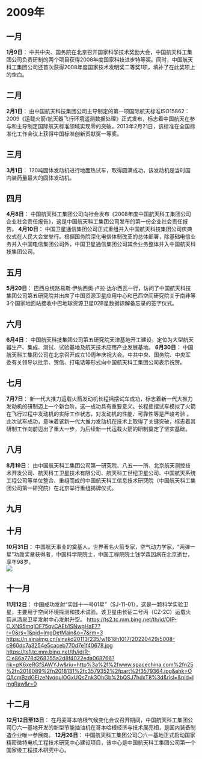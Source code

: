 # 2009年
## 一月
**1月9日**：
中共中央、国务院在北京召开国家科学技术奖励大会，中国航天科工集团公司负责研制的两个项目获得2008年度国家科技进步特等奖。同时，中国航天科工集团公司还首次获得2008年度国家技术发明奖二等奖1项，填补了在此奖项上的空白。
## 二月
**2月1日**：
由中国航天科技集团公司主导制定的第一项国际航天标准ISO15862：2009《运载火箭/航天器飞行环境遥测数据处理》正式发布，标志着中国航天在参与和主导制定国际航天标准领域实现零的突破。2013年2月21日，该标准在全国标准化工作会议上获得中国标准创新贡献奖一等奖。
## 三月
**3月1日**：
120吨固体发动机进行地面热试车，取得圆满成功，该发动机是当时国内装药量最大的固体发动机。
## 四月
**4月8日**：
中国航天科工集团公司向社会发布《2008年度中国航天科工集团公司企业社会责任报告》，这是中国航天科工集团公司发布的第一份企业社会责任报告。
**4月10日**：
中国卫星通信集团公司正式重组并入中国航天科技集团公司庆典仪式在人民大会堂举行。根据国务院深化电信体制改革的总体部署，除基础电信业务并入中国电信集团公司外，中国卫星通信集团公司其余业务整体并入中国航天科技集团公司。
## 五月
**5月20日**：
巴西总统路易斯·伊纳西奥·卢拉·达尔西瓦一行，访问了中国航天科技集团公司第五研究院并出席了中国资源卫星应用中心和巴西空间研究院关于南非等3个国家地面站接收中巴地球资源卫星02B星数据谅解备忘录的签字仪式。
## 六月
**6月4日**：
中国航天科技集团公司第五研究院天津基地开工建设，定位为大型航天器生产、集成、测试、试验基地及航天技术应用产业发展基地。
**6月30日**：
中国航天科工集团公司在北京召开成立10周年庆祝大会。中共中央、国务院、中央军委有关领导以批示、贺信、打电话等形式向中国航天科工集团公司表示祝贺。
## 七月
**7月7日**：
新一代大推力运载火箭发动机长程摇摆试车成功，标志着新一代大推力发动机的研制迈上一个新台阶。这一成功具有重要意义。长程摇摆试车模拟了火箭在飞行过程中发动机的实际工作状态，对发动机的性能、可靠性等是严峻考验 。此次试车成功，意味着该新一代大推力发动机在技术上取得了关键突破，标志着其研制工作向前迈出了重大一步，为后续新一代运载火箭的研制奠定了坚实基础。
## 八月
**8月19日**：
由中国航天科工集团公司第一研究院、八五一一所、北京航天测控技术开发公司、航天科工卫星技术有限公司、航天科工世纪卫星公司、中国航天系统工程公司等单位整合、重组而成的中国航天科工信息技术研究院（中国航天科工集团公司第一研究院）在北京举行重组揭牌仪式。
## 九月
## 十月
**10月31日**：
中国航天事业的奠基人，世界著名火箭专家，空气动力学家，“两弹一星”功勋奖章获得者，中国科学院院士，中国工程院院士钱学森因病在北京逝世，享年98岁。  
![](https://ts1.tc.mm.bing.net/th/id/R-C.02041a1f2e36862b915e3742c5f643e9?rik=iij05hM0mnHXQg&riu=http%3a%2f%2fwww.ordosedu.cn%2f__local%2f0%2f20%2f41%2fA1F2E36862B915E3742C5F643E9_1C234A91_44FB5.jpg&ehk=w9nT4xIWxgdZxlxNUwWXM4S2DW9Y0v0lFDUmuSroGlU%3d&risl=&pid=ImgRaw&r=0)
## 十一月
**11月12日**：
中国成功发射“实践十一号01星”（SJ-11-01），这是一颗科学实验卫星，主要用于空间环境探测和技术试验。该卫星由长征二号丙（CZ-2C）运载火箭从酒泉卫星发射中心发射升空。
https://ts2.tc.mm.bing.net/th/id/OIP-C.XN95mqIOF75qvCAEb1SNwgHaE7?r=0&rs=1&pid=ImgDetMain&o=7&rm=3
https://n.sinaimg.cn/sinakd20113/235/w1618h1017/20220429/5008-c960dc7a3254e5caceb770d7e1f40678.jpg
https://ts1.tc.mm.bing.net/th/id/R-C.e86a778d268355a2d8f4022eda068766?rik=pK6xeRGfSAWYJw&riu=http%3a%2f%2fwww.spacechina.com%2fn25%2fn2018089%2fn2018131%2fc3579352%2fpart%2f3579364.jpg&ehk=OQAcmBzdGEIzeNvqqulOGxUQsZnk3OhGb%2bQSJ7hdxT8%3d&risl=&pid=ImgRaw&r=0
## 十二月
**12月12日至13日**：
在丹麦哥本哈根气候变化会议召开期间，中国航天科工集团公司〇六一基地开发的新型节能抽油机在哥本哈根经济与技术展亮相，是国内装备制造企业唯一参展商。
**12月26日**：
中国航天科工集团公司〇六一基地正式启动国家精密微特电机工程技术研究中心建设项目，该中心是中国航天科工集团公司第一个国家级工程技术研究中心。

